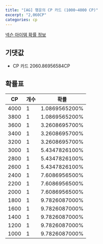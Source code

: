 ```yaml
---
title: "[AG] 행운의 CP 카드 (1000~4000 CP)"
excerpt: "2,060CP"
categories: cp
---
```

[넥슨 아이템 확률 정보](http://iteminfo.nexon.com/probability/fo4?sn=6558)

## 기댓값
  - CP 카드 2060.86956584CP

## 확률표

|CP|개수|확률|
|---|---|---|
|4000|1|1.0869565200%|
|3800|1|1.0869565200%|
|3600|1|3.2608695700%|
|3400|1|3.2608695700%|
|3200|1|3.2608695700%|
|3000|1|5.4347826100%|
|2800|1|5.4347826100%|
|2600|1|5.4347826100%|
|2400|1|7.6086956500%|
|2200|1|7.6086956500%|
|2000|1|7.6086956500%|
|1800|1|9.7826087000%|
|1600|1|9.7826087000%|
|1400|1|9.7826087000%|
|1200|1|9.7826087000%|
|1000|1|9.7826087000%|
